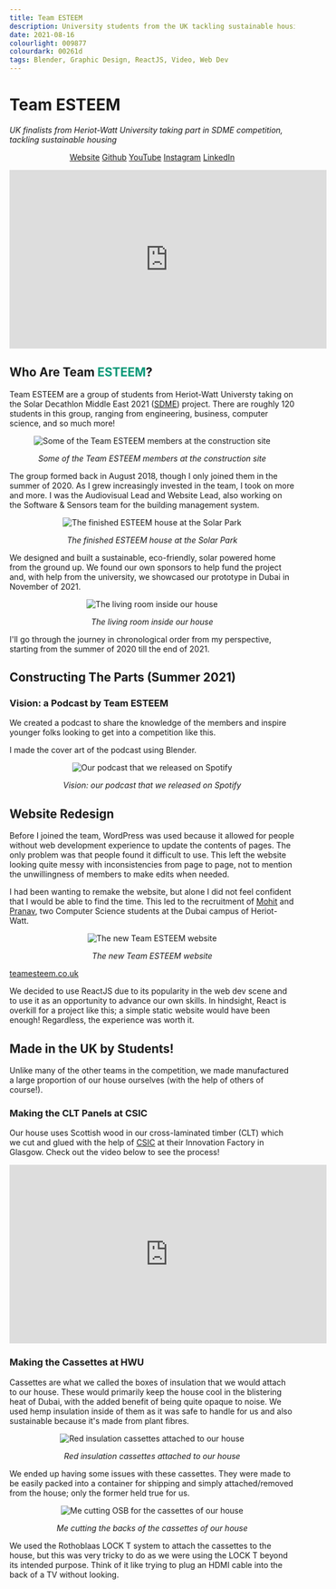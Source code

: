 ```yaml
---
title: Team ESTEEM
description: University students from the UK tackling sustainable housing
date: 2021-08-16
colourlight: 009877
colourdark: 00261d
tags: Blender, Graphic Design, ReactJS, Video, Web Dev
---
```


# Team ESTEEM
*UK finalists from Heriot-Watt University taking part in SDME competition, tackling sustainable housing*

<center>

<a href="https://teamesteem.co.uk" class="button buttonHighlight no-raise" target="_blank" rel="noreferrer">Website</a>
<a href="https://github.com/TeamEsteem" class="button no-raise" target="_blank" rel="noreferrer">Github</a>
<a href="https://www.youtube.com/channel/UC55Q10-DHmFwC7NWNMXcpfg" class="button no-raise" target="_blank" rel="noreferrer">YouTube</a>
<a href="https://www.instagram.com/teamesteem2020/" class="button no-raise" target="_blank" rel="noreferrer">Instagram</a>
<a href="https://www.linkedin.com/company/team-esteem-2020" class="button no-raise" target="_blank" rel="noreferrer">LinkedIn</a>

</center>

<div class="youtube-video-container">
<iframe width="560" height="315" src="https://www.youtube-nocookie.com/embed/PT8aveu2Asg" title="YouTube video player" frameborder="0" allow="accelerometer; autoplay; clipboard-write; encrypted-media; gyroscope; picture-in-picture" allowfullscreen></iframe>
</div>

## Who Are Team <span style="color: #009877">ESTEEM</span>?

Team ESTEEM are a group of students from Heriot-Watt Universty taking on the Solar Decathlon Middle East 2021 ([SDME](https://www.solardecathlonme.com/)) project. There are roughly 120 students in this group, ranging from engineering, business, computer science, and so much more! 

<center>

![Some of the Team ESTEEM members at the construction site](esteemgroup.jpg)

*Some of the Team ESTEEM members at the construction site*
</center>

The group formed back in August 2018, though I only joined them in the summer of 2020. As I grew increasingly invested in the team, I took on more and more. I was the Audiovisual Lead and Website Lead, also working on the Software & Sensors team for the building management system.

<center>

![The finished ESTEEM house at the Solar Park](finishedhouse.jpg)

*The finished ESTEEM house at the Solar Park*
</center>

We designed and built a sustainable, eco-friendly, solar powered home from the ground up. We found our own sponsors to help fund the project and, with help from the university, we showcased our prototype in Dubai in November of 2021.

<center>

![The living room inside our house](finishedhouseinside.jpg)

*The living room inside our house*
</center>

I'll go through the journey in chronological order from my perspective, starting from the summer of 2020 till the end of 2021.

<!-- ## 2020 · I Wish I Had Joined Sooner

I'm the kind of person that loves an environment where I can do a wide range of tasks and ESTEEM was the perfect project for me. -->

## Constructing The Parts (Summer 2021)

### Vision: a Podcast by Team ESTEEM

We created a podcast to share the knowledge of the members and inspire younger folks looking to get into a competition like this.

I made the cover art of the podcast using Blender.

<center>

![Our podcast that we released on Spotify](podcast.jpg)

*Vision: our podcast that we released on Spotify*
</center>

## Website Redesign

Before I joined the team, WordPress was used because it allowed for people without web development experience to update the contents of pages. The only problem was that people found it difficult to use. This left the website looking quite messy with inconsistencies from page to page, not to mention the unwillingness of members to make edits when needed.

I had been wanting to remake the website, but alone I did not feel confident that I would be able to find the time. This led to the recruitment of [Mohit](https://www.linkedin.com/in/mohit-katta/) and [Pranav](https://www.linkedin.com/in/pranav-chachara/), two Computer Science students at the Dubai campus of Heriot-Watt.

<center>

![The new Team ESTEEM website](esteemwebsite.jpg)

*The new Team ESTEEM website*
</center>

<a href="https://teamesteem.co.uk" class="button buttonHighlight no-raise" target="_blank" rel="noreferrer">teamesteem.co.uk</a>

We decided to use ReactJS due to its popularity in the web dev scene and to use it as an opportunity to advance our own skills. In hindsight, React is overkill for a project like this; a simple static website would have been enough! Regardless, the experience was worth it.

## Made in the UK by Students!

Unlike many of the other teams in the competition, we made manufactured a large proportion of our house ourselves (with the help of others of course!).

### Making the CLT Panels at CSIC

Our house uses Scottish wood in our cross-laminated timber (CLT) which we cut and glued with the help of [CSIC](https://www.cs-ic.org/) at their Innovation Factory in Glasgow. Check out the video below to see the process!

<div class="youtube-video-container">
<iframe width="560" height="315" src="https://www.youtube-nocookie.com/embed/ElLMHfb58C8" title="YouTube video player" frameborder="0" allow="accelerometer; autoplay; clipboard-write; encrypted-media; gyroscope; picture-in-picture" allowfullscreen></iframe>
</div>

### Making the Cassettes at HWU

Cassettes are what we called the boxes of insulation that we would attach to our house. These would primarily keep the house cool in the blistering heat of Dubai, with the added benefit of being quite opaque to noise. We used hemp insulation inside of them as it was safe to handle for us and also sustainable because it's made from plant fibres.

<center>

![Red insulation cassettes attached to our house](cassette.jpg)

*Red insulation cassettes attached to our house*
</center>

We ended up having some issues with these cassettes. They were made to be easily packed into a container for shipping and simply attached/removed from the house; only the former held true for us.

<center>

![Me cutting OSB for the cassettes of our house](hwualakbar.jpg)

*Me cutting the backs of the cassettes of our house*
</center>

We used the Rothoblaas LOCK T system to attach the cassettes to the house, but this was very tricky to do as we were using the LOCK T beyond its intended purpose. Think of it like trying to plug an HDMI cable into the back of a TV without looking.